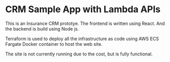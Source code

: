 # CRM Sample App with Lambda APIs

This is an Insurance CRM prototye.  The frontend is written using React.  And the backend is build using Node js.

Terraform is used to deploy all the infrastructure as code using AWS ECS Fargate Docker container to host the web site.

The site is not currently running due to the cost, but is fully functional.
